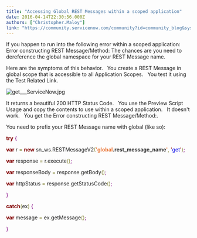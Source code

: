 ```yaml
---
title: "Accessing Global REST Messages within a scoped application"
date: 2016-04-14T22:30:56.000Z
authors: ["Christopher.Maloy"]
link: "https://community.servicenow.com/community?id=community_blog&sys_id=163eae6ddbd0dbc01dcaf3231f9619df"
---
```

<p>If you happen to run into the following error within a scoped application: Error constructing REST Message/Method: The chances are you need to dereference the global namespace for your REST Message name.   </p><p></p><p>Here are the symptoms of this behavior.   You create a REST Message in global scope that is accessible to all Application Scopes.   You test it using the Test Related Link.</p><p></p><p><img  alt="get___ServiceNow.jpg" class="image-1 jive-image" src="640d6b39db1c1704ed6af3231f9619fa.iix" style="width: auto; height: auto;"/></p><p></p><p>It returns a beautiful 200 HTTP Status Code.   You use the Preview Script Usage and copy the contents to use within a scoped application.   It doesn't work.   You get the Error constructing REST Message/Method:.</p><p></p><p>You need to prefix your REST Message name with global (like so):</p><p></p><p><span style="color: #800000; font-weight: bold;">try</span> <span style="color: #800080;">{</span> </p><p> <span style="color: #800000; font-weight: bold;">var</span> r <span style="color: #808030;">=</span> <span style="color: #800000; font-weight: bold;">new</span> sn_ws<span style="color: #808030;">.</span>RESTMessageV2<span style="color: #808030;">(</span><span style="color: #eb7a3d;"><strong>'global<span style="color: #303030;">.rest_message_name</span>'</strong></span><span style="color: #808030;">,</span> <span style="color: #800000;">'</span><span style="color: #0000e6;">get</span><span style="color: #800000;">'</span><span style="color: #808030;">)</span><span style="color: #800080;">;</span></p><p> <span style="color: #800000; font-weight: bold;">var</span> response <span style="color: #808030;">=</span> r<span style="color: #808030;">.</span>execute<span style="color: #808030;">(</span><span style="color: #808030;">)</span><span style="color: #800080;">;</span></p><p> <span style="color: #800000; font-weight: bold;">var</span> responseBody <span style="color: #808030;">=</span> response<span style="color: #808030;">.</span>getBody<span style="color: #808030;">(</span><span style="color: #808030;">)</span><span style="color: #800080;">;</span></p><p> <span style="color: #800000; font-weight: bold;">var</span> httpStatus <span style="color: #808030;">=</span> response<span style="color: #808030;">.</span>getStatusCode<span style="color: #808030;">(</span><span style="color: #808030;">)</span><span style="color: #800080;">;</span></p><p><span style="color: #800080;">}</span></p><p><span style="color: #800000; font-weight: bold;">catch</span><span style="color: #808030;">(</span>ex<span style="color: #808030;">)</span> <span style="color: #800080;">{</span></p><p> <span style="color: #800000; font-weight: bold;">var</span> message <span style="color: #808030;">=</span> ex<span style="color: #808030;">.</span>getMessage<span style="color: #808030;">(</span><span style="color: #808030;">)</span><span style="color: #800080;">;</span></p><p><span style="color: #800080;">}</span></p>